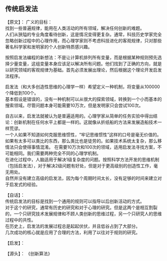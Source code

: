## 传统启发法

【原文】：
广义的目标：  
找到一些普遍规律，能用在人类活动的所有领域，解决任何创新的难题。  
人们从狭隘的专业角度看待创新，这是情况变得更复杂。通常，科技历史学家完全忽略创新过程中的心理作用，而心理学家则不考虑科技进化的客观规律，只对那些著名科学家和发明家的个人创新特质感兴趣。  

按照启发法编程的新想法：不是让计算机排列所有变量，而是根据某种规则预先选择少量变量，这组变量本身应该足以解决所有问题。他们找到了正确的方向，就是以研究领域的客观规律为基础。首先必须发展出理论，然后根据这个理论开发启发法程序。

启发法（和大多创造性思维的心理学一样）希望定义一种机制，将变量从100000个降低到100个。  
基本假设是错误的，没有一种机制可以从很大的探索领域，转换到一个小而基本的搜索领域。尽管问题本身可能需要10万次，但是发明家只会尝试100次。

自古以来，启发法就被认为是普遍适用的。心理学家从简单的任务实验中得出结论：创新机制在任何水平上都是一样的。这就像从折纸船的方法来发展造船技术一样荒谬。  
一个人如果不知道如何克服思维惯性，“牢记思维惯性”这样的口号是毫无价值的。如果有太多可以类比的东西，那么类比也是徒劳的。如果技术系统太复杂，那么移情法只会使得事情混淆。
在需要10万次和100次的领域，适用启发法寻找方案，不可能相同。我们需要两种完全不同的心理学机制。  
在进化过程中，人脑适用于解决1级复杂度的问题。按照科学方法开发的思维机制（包括启发法），对于解决2级问题有好处，但是对于更高级别的创造性工作，毫无用处。  
自然并没有建立高级的启发法，因为每个周期时间太长，没有足够的时间来建立对于启发式的经验。


【自话】：  
传统启发法的目标是找到一个通用的规则可以指导以后创新活动的方式。  
对于这个的研究，通常有历史的研究和对于心理的研究。但是这两个是相互割裂的，一个只研究技术发展规律和不顾人类创新的思维过程，另一个只研究人的思维过程中的共性。  
在历史上，启发法的发展过程总是起起伏伏，并且低谷占到了大部分。  
几次成功的核心就是应用了合理的方法，利用了以往对于规则的研究。

【启发】：

【源头】：
《创新算法》
